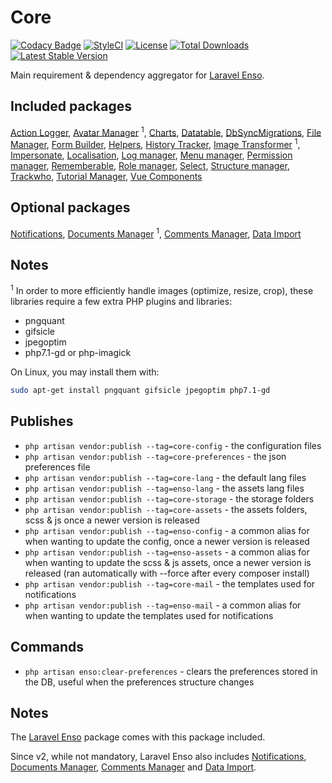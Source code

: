 # Core

[![Codacy Badge](https://api.codacy.com/project/badge/Grade/ba5e8fe6e1dc427590d9bad7721ca037)](https://www.codacy.com/app/laravel-enso/Core?utm_source=github.com&amp;utm_medium=referral&amp;utm_content=laravel-enso/Core&amp;utm_campaign=Badge_Grade)
[![StyleCI](https://styleci.io/repos/85807594/shield?branch=master)](https://styleci.io/repos/85807594)
[![License](https://poser.pugx.org/laravel-enso/core/license)](https://packagist.org/packages/laravel-enso/core)
[![Total Downloads](https://poser.pugx.org/laravel-enso/core/downloads)](https://packagist.org/packages/laravel-enso/core)
[![Latest Stable Version](https://poser.pugx.org/laravel-enso/core/version)](https://packagist.org/packages/laravel-enso/core)

Main requirement & dependency aggregator for [Laravel Enso](https://github.com/laravel-enso/Enso).

## Included packages

[Action Logger](https://github.com/laravel-enso/ActionLogger), [Avatar Manager](https://github.com/laravel-enso/AvatarManager) <sup>1</sup>, [Charts](https://github.com/laravel-enso/Charts), [Datatable](https://github.com/laravel-enso/DataTable), [DbSyncMigrations](https://github.com/laravel-enso/DbSyncMigrations), [File Manager](https://github.com/laravel-enso/FileManager), [Form Builder](https://github.com/laravel-enso/FormBuilder), [Helpers](https://github.com/laravel-enso/Helpers), [History Tracker](https://github.com/laravel-enso/HistoryTracker), [Image Transformer](https://github.com/laravel-enso/ImageTransformer) <sup>1</sup>, [Impersonate](https://github.com/laravel-enso/Impersonate), [Localisation](https://github.com/laravel-enso/Localisation), [Log manager](https://github.com/laravel-enso/LogManager), [Menu manager](https://github.com/laravel-enso/MenuManager), [Permission manager](https://github.com/laravel-enso/PermissionManager), [Rememberable](https://github.com/laravel-enso/Rememberable), [Role manager](https://github.com/laravel-enso/RoleManager), [Select](https://github.com/laravel-enso/Select), [Structure manager](https://github.com/laravel-enso/StructureManager), [Trackwho](https://github.com/laravel-enso/TrackWho), [Tutorial Manager](https://github.com/laravel-enso/TutorialManager), [Vue Components](https://github.com/laravel-enso/VueComponents)

## Optional packages

[Notifications](https://github.com/laravel-enso/Notifications), [Documents Manager](https://github.com/laravel-enso/DocumentsManager) <sup>1</sup>, [Comments Manager](https://github.com/laravel-enso/CommentsManager), [Data Import](https://github.com/laravel-enso/DataImport)


## Notes

<sup>1</sup> In order to more efficiently handle images (optimize, resize, crop), these libraries require a few extra PHP plugins and libraries:
- pngquant
- gifsicle
- jpegoptim
- php7.1-gd or php-imagick

On Linux, you may install them with: 
```bash
sudo apt-get install pngquant gifsicle jpegoptim php7.1-gd
```

## Publishes

- `php artisan vendor:publish --tag=core-config` - the configuration files
- `php artisan vendor:publish --tag=core-preferences` - the json preferences file
- `php artisan vendor:publish --tag=core-lang` - the default lang files
- `php artisan vendor:publish --tag=enso-lang` - the assets lang files
- `php artisan vendor:publish --tag=core-storage` - the storage folders
- `php artisan vendor:publish --tag=core-assets` - the assets folders, scss & js
once a newer version is released
- `php artisan vendor:publish --tag=enso-config` - a common alias for when wanting to update the config,
once a newer version is released
- `php artisan vendor:publish --tag=enso-assets` - a common alias for when wanting to update the scss & js assets,
once a newer version is released (ran automatically with --force after every composer install)
- `php artisan vendor:publish --tag=core-mail` - the templates used for notifications
- `php artisan vendor:publish --tag=enso-mail` - a common alias for when wanting to update the templates 
used for notifications

## Commands
- `php artisan enso:clear-preferences` - clears the preferences stored in the DB, 
useful when the preferences structure changes  

## Notes

The [Laravel Enso](https://github.com/laravel-enso/Enso) package comes with this package included.

Since v2, while not mandatory, Laravel Enso also includes 
[Notifications](https://github.com/laravel-enso/Notifications), 
[Documents Manager](https://github.com/laravel-enso/DocumentsManager), 
[Comments Manager](https://github.com/laravel-enso/CommentsManager) 
and [Data Import](https://github.com/laravel-enso/DataImport).